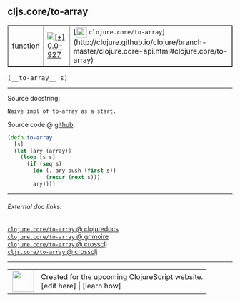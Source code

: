 ## cljs.core/to-array



 <table border="1">
<tr>
<td>function</td>
<td><a href="https://github.com/cljsinfo/cljs-api-docs/tree/0.0-927"><img valign="middle" alt="[+] 0.0-927" title="Added in 0.0-927" src="https://img.shields.io/badge/+-0.0--927-lightgrey.svg"></a> </td>
<td>
[<img height="24px" valign="middle" src="http://i.imgur.com/1GjPKvB.png"> <samp>clojure.core/to-array</samp>](http://clojure.github.io/clojure/branch-master/clojure.core-api.html#clojure.core/to-array)
</td>
</tr>
</table>


 <samp>
(__to-array__ s)<br>
</samp>

---





Source docstring:

```
Naive impl of to-array as a start.
```


Source code @ [github](https://github.com/clojure/clojurescript/blob/r1236/src/cljs/cljs/core.cljs#L1600-L1608):

```clj
(defn to-array
  [s]
  (let [ary (array)]
    (loop [s s]
      (if (seq s)
        (do (. ary push (first s))
            (recur (next s)))
        ary))))
```

<!--
Repo - tag - source tree - lines:

 <pre>
clojurescript @ r1236
└── src
    └── cljs
        └── cljs
            └── <ins>[core.cljs:1600-1608](https://github.com/clojure/clojurescript/blob/r1236/src/cljs/cljs/core.cljs#L1600-L1608)</ins>
</pre>

-->

---



###### External doc links:

[`clojure.core/to-array` @ clojuredocs](http://clojuredocs.org/clojure.core/to-array)<br>
[`clojure.core/to-array` @ grimoire](http://conj.io/store/v1/org.clojure/clojure/1.7.0-beta3/clj/clojure.core/to-array/)<br>
[`clojure.core/to-array` @ crossclj](http://crossclj.info/fun/clojure.core/to-array.html)<br>
[`cljs.core/to-array` @ crossclj](http://crossclj.info/fun/cljs.core.cljs/to-array.html)<br>

---

 <table>
<tr><td>
<img valign="middle" align="right" width="48px" src="http://i.imgur.com/Hi20huC.png">
</td><td>
Created for the upcoming ClojureScript website.<br>
[edit here] | [learn how]
</td></tr></table>

[edit here]:https://github.com/cljsinfo/cljs-api-docs/blob/master/cljsdoc/cljs.core/to-array.cljsdoc
[learn how]:https://github.com/cljsinfo/cljs-api-docs/wiki/cljsdoc-files

<!--

This information was too distracting to show to readers, but I'll leave it
commented here since it is helpful to:

- pretty-print the data used to generate this document
- and show how to retrieve that data



The API data for this symbol:

```clj
{:ns "cljs.core",
 :name "to-array",
 :signature ["[s]"],
 :history [["+" "0.0-927"]],
 :type "function",
 :full-name-encode "cljs.core/to-array",
 :source {:code "(defn to-array\n  [s]\n  (let [ary (array)]\n    (loop [s s]\n      (if (seq s)\n        (do (. ary push (first s))\n            (recur (next s)))\n        ary))))",
          :title "Source code",
          :repo "clojurescript",
          :tag "r1236",
          :filename "src/cljs/cljs/core.cljs",
          :lines [1600 1608]},
 :full-name "cljs.core/to-array",
 :clj-symbol "clojure.core/to-array",
 :docstring "Naive impl of to-array as a start."}

```

Retrieve the API data for this symbol:

```clj
;; from Clojure REPL
(require '[clojure.edn :as edn])
(-> (slurp "https://raw.githubusercontent.com/cljsinfo/cljs-api-docs/catalog/cljs-api.edn")
    (edn/read-string)
    (get-in [:symbols "cljs.core/to-array"]))
```

-->

